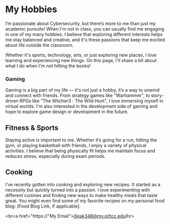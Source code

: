 <DOCTYPE HTML>
<html lang="en">

<html></html>

# My Hobbies



I’m passionate about Cybersecurity, but there’s more to me than just my academic pursuits! When I'm not in class, you can usually find me engaging in one of my many hobbies. I believe that exploring different interests helps me stay balanced and creative, and it's these passions that keep me excited about life outside the classroom.

Whether it's sports, technology, arts, or just exploring new places, I love learning and experiencing new things. On this page, I'll share a bit about what I do when I'm not hitting the books!


<h3>Gaming</h3>

<p align-"center">
Gaming is a big part of my life — it's not just a hobby, it’s a way to unwind and connect with friends. From strategy games like "Warhammer", to story-driven RPGs like "The Witcher3 : The Wild Hunt", I love immersing myself in virtual worlds. I'm also interested in the development side of gaming and hope to explore game design or development in the future.

<h2>Fitness & Sports</h2>

Staying active is important to me. Whether it’s going for a run, hitting the gym, or playing basketball with friends, I enjoy a variety of physical activities. I believe that being physically fit helps me maintain focus and reduces stress, especially during exam periods.

<h2>Cooking</h2>

I’ve recently gotten into cooking and exploring new recipes. It started as a necessity but quickly turned into a passion. I love experimenting with different cuisines and finding new ways to make healthy meals that taste great. You might even find some of my favorite recipes on my personal food blog: [Food Blog Link, if applicable].

<br<a href="https://"My Email">jlleak348@my.pittcc.edu</a>/br>

